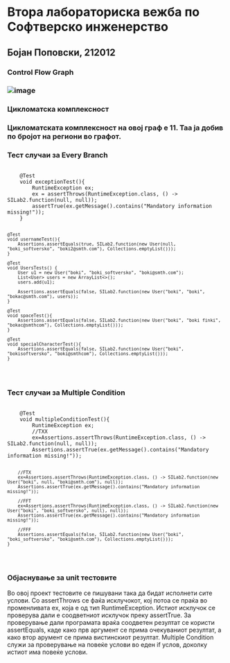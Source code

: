 <h1> Втора лабораториска вежба по Софтверско инженерство </h1>
<h2> Бојан Поповски, 212012 </h2>
<h3> Control Flow Graph <h3>
  
  ![image](https://github.com/bokii2/SI_2023_lab2_212012/assets/109042385/da09087d-c045-48c6-afe1-23afa8d9ba27)

<h3> Цикломатска комплексност <h3>
  <p> Цикломатската комплексност на овој граф е 11. Таа ја добив по бројот на региони во графот. </p>
  
<h3> Тест случаи за Every Branch </h3>
  <code> 
    @Test
    void exceptionTest(){
        RuntimeException ex;
        ex = assertThrows(RuntimeException.class, () -> SILab2.function(null, null));
        assertTrue(ex.getMessage().contains("Mandatory information missing!"));
    }

    @Test
    void usernameTest(){
        Assertions.assertEquals(true, SILab2.function(new User(null, "boki_softversko", "boki2@smth.com"), Collections.emptyList()));
    }

    @Test
    void UsersTests() {
        User u1 = new User("boki", "boki_softversko", "boki@smth.com");
        List<User> users = new ArrayList<>();
        users.add(u1);

        Assertions.assertEquals(false, SILab2.function(new User("boki", "boki", "bokac@smth.com"), users));
    }

    @Test
    void spaceTest(){
        Assertions.assertEquals(false, SILab2.function(new User("boki", "boki finki", "bokac@smthcom"), Collections.emptyList()));
    }

    @Test
    void specialCharacterTest(){
        Assertions.assertEquals(false, SILab2.function(new User("boki", "bokisoftversko", "boki@smthcom"), Collections.emptyList()));
    } 
  </code>
  
<h3> Тест случаи за Multiple Condition </h3>
  <code> 
    @Test
    void multipleConditionTest(){
        RuntimeException ex;
        //TXX
        ex=Assertions.assertThrows(RuntimeException.class, () -> SILab2.function(null, null));
        Assertions.assertTrue(ex.getMessage().contains("Mandatory information missing!"));

        //FTX
        ex=Assertions.assertThrows(RuntimeException.class, () -> SILab2.function(new User("boki", null, "boki@smth.com"), null));
        Assertions.assertTrue(ex.getMessage().contains("Mandatory information missing!"));

        //FFT
        ex=Assertions.assertThrows(RuntimeException.class, () -> SILab2.function(new User("boki", "boki_softversko", null), null));
        Assertions.assertTrue(ex.getMessage().contains("Mandatory information missing!"));

        //FFF
        Assertions.assertEquals(false, SILab2.function(new User("boki", "boki_softversko", "boki@smth.com"), Collections.emptyList()));
    }
  </code>
    
<h3> Објаснување за unit тестовите </h3>
    <p> Во овој проект тестовите се пишувани така да бидат исполнети сите услови. Со assertThrows се фаќа исклучокот, кој потоа се праќа во променливата ex, која е 
      од тип RuntimeException. Истиот исклучок се проверува дали е соодветниот исклучок преку assertTrue. За проверување дали програмата враќа соодветен резултат се 
      користи assertEquals, каде како прв аргумент се прима очекуваниот резултат, а како втор арумент се прима вистинскиот резултат. Multiple Condition служи за проверување 
      на повеќе услови во еден if услов, доколку истиот има повеќе услови. </p>
    
